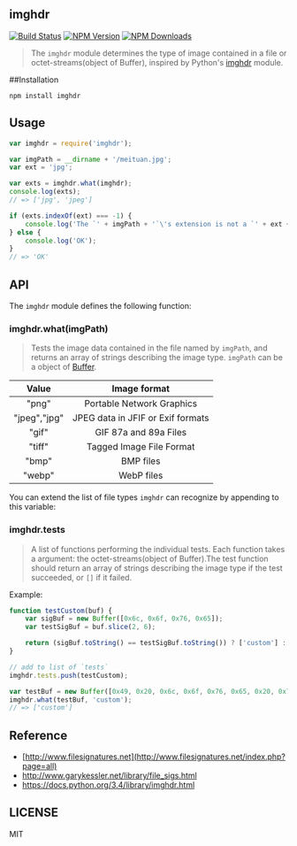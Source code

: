 
## imghdr

 [![Build Status](https://api.travis-ci.org/meituan/imghdr.svg)](http://travis-ci.org/meituan/imghdr)
 [![NPM Version](http://img.shields.io/npm/v/imghdr.svg?style=flat)](https://www.npmjs.org/package/imghdr)
 [![NPM Downloads](https://img.shields.io/npm/dm/imghdr.svg?style=flat)](https://www.npmjs.org/package/imghdr)

> The `imghdr` module determines the type of image contained in a file or octet-streams(object of Buffer), inspired by Python's [imghdr](https://docs.python.org/3.4/library/imghdr.html) module.

##Installation

    npm install imghdr

## Usage
```javascript
var imghdr = require('imghdr');

var imgPath = __dirname + '/meituan.jpg';
var ext = 'jpg';

var exts = imghdr.what(imghdr);
console.log(exts);
// => ['jpg', 'jpeg']

if (exts.indexOf(ext) === -1) {
    console.log('The `' + imgPath + '`\'s extension is not a `' + ext + '`');
} else {
    console.log('OK');
}
// => 'OK'
```

## API
The `imghdr` module defines the following function:
### imghdr.what(imgPath)
>Tests the image data contained in the file named by `imgPath`, and returns an array of strings describing the image type. `imgPath` can be a object of [Buffer](http://nodejs.org/api/buffer.html).

|  Value |            Image format           |
|:------:|:---------------------------------:|
| "png"  | Portable Network Graphics         |
| "jpeg","jpg" | JPEG data in JFIF or Exif formats |
| "gif"  | GIF 87a and 89a Files             |
| "tiff" | Tagged Image File Format          |
| "bmp"  | BMP files                         |
| "webp" | WebP files                        |


You can extend the list of file types `imghdr` can recognize by appending to this variable:
### imghdr.tests
>A list of functions performing the individual tests. Each function takes a argument: the octet-streams(object of Buffer).The test function should return an array of strings describing the image type if the test succeeded, or `[]` if it failed.

Example:
```javascript
function testCustom(buf) {
    var sigBuf = new Buffer([0x6c, 0x6f, 0x76, 0x65]);
    var testSigBuf = buf.slice(2, 6);

    return (sigBuf.toString() == testSigBuf.toString()) ? ['custom'] : [];
}

// add to list of `tests`
imghdr.tests.push(testCustom);

var testBuf = new Buffer([0x49, 0x20, 0x6c, 0x6f, 0x76, 0x65, 0x20, 0x79, 0x6f, 0x75]);
imghdr.what(testBuf, 'custom');
// => ['custom']
```

## Reference
- [http://www.filesignatures.net](http://www.filesignatures.net/index.php?page=all)
- <http://www.garykessler.net/library/file_sigs.html>
- <https://docs.python.org/3.4/library/imghdr.html>

## LICENSE

MIT
